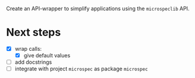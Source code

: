 Create an API-wrapper to simplify applications using the
`microspeclib` API.

# Next steps

- [x] wrap calls:
    - [x] give default values
- [ ] add docstrings
- [ ] integrate with project `microspec` as package `microspec`
